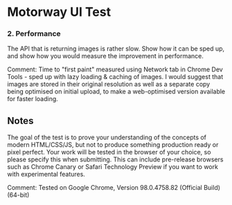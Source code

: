 
# Motorway UI Test



### 2. Performance

The API that is returning images is rather slow. Show how it can be sped up, and show how you would measure the improvement in performance.

Comment: Time to "first paint" measured using Network tab in Chrome Dev Tools - sped up with lazy loading & caching of images. I would suggest that images are stored in their original resolution as well as a separate copy being optimised on initial upload, to make a web-optimised version available for faster loading.


## Notes

The goal of the test is to prove your understanding of the concepts of modern HTML/CSS/JS, but not to produce something production ready or pixel perfect.
Your work will be tested in the browser of your choice, so please specify this when submitting. This can include pre-release browsers such as Chrome Canary or Safari Technology Preview if you want to work with experimental features.

Comment: Tested on Google Chrome, Version 98.0.4758.82 (Official Build) (64-bit)
